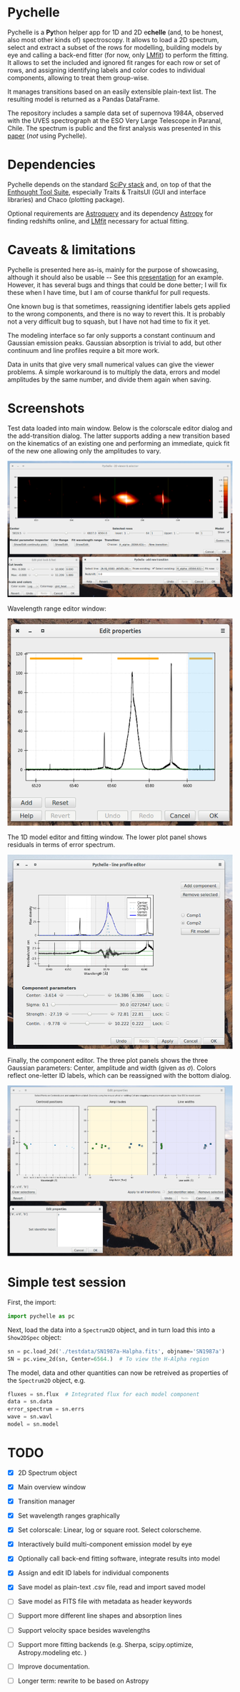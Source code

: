 # Pychelle

Pychelle is a **Py**thon helper app for 1D and 2D e**chelle** (and, to be
honest, also most other kinds of) spectroscopy. It allows to load a 2D
spectrum, select and extract a subset of the rows for modelling, building
models by eye and calling a back-end fitter (for now, only [LMfit]) to perform
the fitting. It allows to set the included and ignored fit ranges for each row
or set of rows, and assigning identifying labels and color codes to individual
components, allowing to treat them group-wise. 

It manages transitions based on an easily extensible plain-text list. The
resulting model is returned as a Pandas DataFrame. 

The repository includes a sample data set of supernova 1984A, observed with
the UVES spectrograph at the ESO Very Large Telescope in Paranal, Chile. The
spectrum is public and the first analysis was presented in this [paper] (*not*
using Pychelle).


# Dependencies

Pychelle depends on the standard [SciPy stack](www.scipy.org) and, on top of
that the [Enthought Tool Suite](code.enthough.com/projects), especially Traits
& TraitsUI (GUI and interface libraries) and Chaco (plotting package). 

Optional requirements are [Astroquery] and its dependency [Astropy] for
finding redshifts online, and [LMfit] necessary for actual fitting.


# Caveats & limitations

Pychelle is presented here as-is, mainly for the purpose of showcasing,
although it should also be usable -- See this [presentation] for an example.
However, it has several bugs and things that could be done better; I will fix
these when I have time, but I am of course thankful for pull requests. 

One known bug is that sometimes, reassigning identifier labels gets applied to
the wrong components, and there is no way to revert this. It is probably not a
very difficult bug to squash, but I have not had time to fix it yet.

The modeling interface so far only supports a constant continuum and Gaussian
emission peaks. Gaussian absorption is trivial to add, but other continuum and
line profiles require a bit more work.

Data in units that give very small numerical values can give the viewer
problems. A simple workaround is to multiply the data, errors and model
amplitudes by the same number, and divide them again when saving. 


# Screenshots

Test data loaded into main window. Below is the colorscale editor dialog and
the add-transition dialog. The latter supports adding a new transition based on
the kinematics of an existing one and performing an immediate, quick fit of the
new one allowing only the amplitudes to vary. 

![Pychelle main window](./Screenshots/Main-plotcolors-transition.png)

Wavelength range editor window:

![Pychelle fitranges window](./Screenshots/Fitrange-editor.png)

The 1D model editor and fitting window. The lower plot panel shows residuals in
terms of error spectrum. 

![Line profile builder](./Screenshots/OneDFitter.png)

Finally, the component editor. The three plot panels shows the three Gaussian
parameters: Center, amplitude and width (given as $\sigma$). Colors reflect
one-letter ID labels, which can be reassigned with the bottom dialog. 

![Component editor](./Screenshots/ComponentEditor.png)


# Simple test session

First, the import:

~~~python 
import pychelle as pc 
~~~

Next, load the data into a `Spectrum2D` object, and in turn load this into a
`Show2DSpec` object:

~~~python
sn = pc.load_2d('./testdata/SN1987a-Halpha.fits', objname='SN1987a')
SN = pc.view_2d(sn, Center=6564.)  # To view the H-Alpha region
~~~

The model, data and other quantities can now be retreived as properties of the
`Spectrum2D` object, e.g.

~~~python
fluxes = sn.flux  # Integrated flux for each model component
data = sn.data
error_spectrum = sn.errs
wave = sn.wavl
model = sn.model
~~~

# TODO

- [x] 2D Spectrum object
- [x] Main overview window
- [x] Transition manager
- [x] Set wavelength ranges graphically
- [x] Set colorscale: Linear, log or square root. Select colorscheme.
- [x] Interactively build multi-component emission model by eye
- [x] Optionally call back-end fitting software, integrate results into model
- [x] Assign and edit ID labels for individual components
- [x] Save model as plain-text .csv file, read and import saved model
- [ ] Save model as FITS file with metadata as header keywords
- [ ] Support more different line shapes and absorption lines
- [ ] Support velocity space besides wavelengths
- [ ] Support more fitting backends (e.g. Sherpa, scipy.optimize,
      Astropy.modeling etc. )
- [ ] Improve documentation.
- [ ] Longer term: rewrite to be based on Astropy




[LMfit]: http://lmfit.github.io 
[presentation]: http://bit.ly/EsoHaroTalk
[paper]: www.google.com 
[Astroquery]: https://astroquery.readthedocs.io/en/latest/ 
[Astropy]: www.astropy.org
